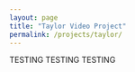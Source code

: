 ```yaml
---
layout: page
title: "Taylor Video Project"
permalink: /projects/taylor/
---
```




TESTING TESTING TESTING
